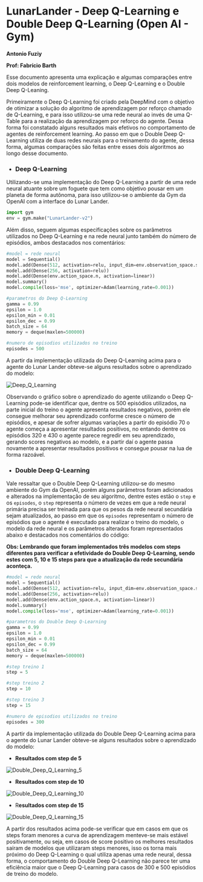 # LunarLander - Deep Q-Learning e Double Deep Q-Learning (Open AI - Gym)

**Antonio Fuziy**

**Prof: Fabrício Barth**

Esse documento apresenta uma explicação e algumas comparações entre dois modelos de reinforcement learning, o Deep Q-Learning e o Double Deep Q-Leaning. 

Primeiramente o Deep Q-Learning foi criado pela DeepMind com o objetivo de otimizar a solução do algoritmo de aprendizagem por reforço chamado de Q-Learning, e para isso utilizou-se uma rede neural ao invés de uma Q-Table para a realização da aprendizagem por reforço do agente. Dessa forma foi constatado alguns resultados mais efetivos no comportamento de agentes de reinforcement learning. Ao passo em que o Double Deep Q-Learning utiliza de duas redes neurais para o treinamento do agente, dessa forma, algumas comparações são feitas entre esses dois algoritmos ao longo desse documento.

- ### Deep Q-Learning

Utilizando-se uma implementação do Deep Q-Learning a partir de uma rede neural atuante sobre um foguete que tem como objetivo pousar em um planeta de forma autônoma, para isso utilizou-se o ambiente da Gym da OpenAI com a interface do Lunar Lander. 

```python
import gym
env = gym.make("LunarLander-v2")
```

Além disso, seguem algumas especificações sobre os parâmetros utilizados no Deep Q-Learning e na rede neural junto também do número de episódios, ambos destacados nos comentários:

```python
#model = rede neural
model = Sequential()
model.add(Dense(512, activation=relu, input_dim=env.observation_space.shape[0]))
model.add(Dense(256, activation=relu))
model.add(Dense(env.action_space.n, activation=linear))
model.summary()
model.compile(loss='mse', optimizer=Adam(learning_rate=0.001))

#parametros do Deep Q-Learning
gamma = 0.99 
epsilon = 1.0
epsilon_min = 0.01
epsilon_dec = 0.99
batch_size = 64
memory = deque(maxlen=500000) 

#numero de episodios utilizados no treino
episodes = 500
```

A partir da implementação utilizada do Deep Q-Learning acima para o agente do Lunar Lander obteve-se alguns resultados sobre o aprendizado do modelo:

![Deep_Q_Learning](results/lunar_lander_DeepLearning.jpg)

Observando o gráfico sobre o aprendizado do agente utilizando o Deep Q-Learning pode-se identificar que, dentre os 500 episódios utilizados, na parte inicial do treino o agente apresenta resultados negativos, porém ele consegue melhorar seu aprendizado conforme cresce o número de episódios, e apesar de sofrer algumas variações a partir do episódio 70 o agente começa a apresentar resultados positivos, no entando dentre os episódios 320 e 430 o agente parece regredir em seu aprendizado, gerando scores negativos ao modelo, e a partir daí o agente passa novamente a apresentar resultados positivos e consegue pousar na lua de forma razoável.

- ### Double Deep Q-Learning

Vale ressaltar que o Double Deep Q-Learning utilizou-se do mesmo ambiente do Gym da OpenAI, porém alguns parâmetros foram adicionados e alterados na implementação de seu algoritmo, dentre estes estão o `step` e os `episodes`, o `step` representa o número de vezes em que a rede neural primária precisa ser treinada para que os pesos da rede neural secundária sejam atualizados, ao passo em que os `episodes` representam o número de episódios que o agente é executado para realizar o treino do modelo, o modelo da rede neural e os parâmetros alterados foram representados abaixo e destacados nos comentários do código:

**Obs: Lembrando que foram implementados três modelos com steps diferentes para verificar a efetividade do Double Deep Q-Learning, sendo estes com 5, 10 e 15 steps para que a atualização da rede secundária aconteça.**


```python
#model = rede neural
model = Sequential()
model.add(Dense(512, activation=relu, input_dim=env.observation_space.shape[0]))
model.add(Dense(256, activation=relu))
model.add(Dense(env.action_space.n, activation=linear))
model.summary()
model.compile(loss='mse', optimizer=Adam(learning_rate=0.001))

#parametros do Double Deep Q-Learning
gamma = 0.99 
epsilon = 1.0
epsilon_min = 0.01
epsilon_dec = 0.99
batch_size = 64
memory = deque(maxlen=500000) 

#step treino 1
step = 5

#step treino 2
step = 10

#step treino 3
step = 15

#numero de episodios utilizados no treino
episodes = 300
```

A partir da implementação utilizada do Double Deep Q-Learning acima para o agente do Lunar Lander obteve-se alguns resultados sobre o aprendizado do modelo:

- **Resultados com step de 5**

![Double_Deep_Q_Learning_5](DoubleDeepQLearning/results/lunar_lander_5_DoubleDeepQLearning.jpg)

- **Resultados com step de 10**

![Double_Deep_Q_Learning_10](DoubleDeepQLearning/results/lunar_lander_10_DoubleDeepQLearning.jpg)

- R**esultados com step de 15**

![Double_Deep_Q_Learning_15](DoubleDeepQLearning/results/lunar_lander_15_DoubleDeepQLearning.jpg)

A partir dos resultados acima pode-se verificar que em casos em que os steps foram menores a curva de aprendizagem menteve-se mais estável positivamente, ou seja, em casos de score positivo os melhores resultados saíram de modelos que utilizaram steps menores, isso os torna mais próximo do Deep Q-Learning o qual utiliza apenas uma rede neural, dessa forma, o comportamento do Double Deep Q-Learning não parece ter uma eficiência maior que o Deep Q-Learning para casos de 300 e 500 episódios de treino do modelo.